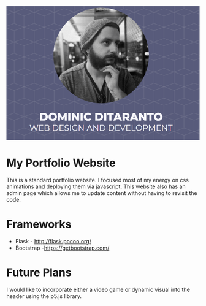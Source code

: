 ![alt text](https://github.com/domdit/mysite/blob/master/thumb.png)

# My Portfolio Website
This is a standard portfolio website. I focused most of my energy on css animations and deploying them via javascript. This website also has an admin page which allows me to update content without having to revisit the code.

# Frameworks
* Flask - http://flask.pocoo.org/
* Bootstrap -https://getbootstrap.com/

# Future Plans
I would like to incorporate either a video game or dynamic visual into the header using the p5.js library.



